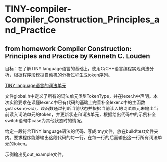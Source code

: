 # TINY-compiler-Compiler_Construction_Principles_and_Practice
## from homework Compiler Construction: Principles and Practice by Kenneth C. Louden
目标：在了解TINY language语言的基础上，使用C/C++语言编程实现词法分析，根据程序段模拟自动机的分析过程生成token序列。

[TINY language语言的词法单元](https://blog.csdn.net/qq_41112170/article/details/106891811?ops_request_misc=%257B%2522request%255Fid%2522%253A%2522168163309216800215052342%2522%252C%2522scm%2522%253A%252220140713.130102334.pc%255Fall.%2522%257D&request_id=168163309216800215052342&biz_id=0&utm_medium=distribute.pc_search_result.none-task-blog-2~all~first_rank_ecpm_v1~rank_v31_ecpm-1-106891811-null-null.142^v83^insert_down38,239^v2^insert_chatgpt&utm_term=TINY%20language%E8%AF%AD%E8%A8%80%E7%9A%84%E8%AF%8D%E6%B3%95%E5%8D%95%E5%85%83&spm=1018.2226.3001.4187)

文件global.h中定义了所有的词法单元类型TokenType，并在lexer.h中声明。本次实验要求在读懂lexer.c中已有代码的基础上完善补全lexer.c中的主函数getToken(void)，该函数通过判断当前状态并根据当前读入的词法单元来输出当前读入词法单元的token，并更新状态和词法单元，根据给出代码中的示例补全switch语句中case为其他状态时的情况。

给定一段符合TINY language语法的代码，写成.tny文件，放在build\test文件夹内。要求程序能够输出这段代码的每一行，在每一行的后面输出这一行所有词法单元的token。

示例输出见out_example文件。

